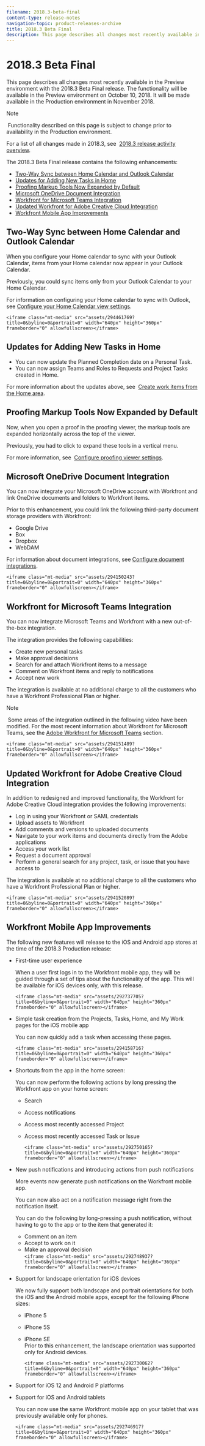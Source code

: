 ```yaml
---
filename: 2018.3-beta-final
content-type: release-notes
navigation-topic: product-releases-archive
title: 2018.3 Beta Final
description: This page describes all changes most recently available in the Preview environment with the 2018.3 Beta Final release. The functionality will be available in the Preview environment on October 10, 2018. It will be made available in the Production environment in November 2018.
---
```


# 2018.3 Beta Final

This page describes all changes most recently available in the Preview environment with the 2018.3 Beta Final release.&nbsp;The functionality will be available in the Preview environment on October 10, 2018. It will be made available in&nbsp;the Production environment in November 2018.

>[!NOTE]
>
>&nbsp;Functionality described on this page is subject to change prior to availability in the Production environment.

For a list of all changes made in 2018.3, see&nbsp; [2018.3 release activity overview](../../../../product-announcements/product-releases/quarterly-release-archive/2018.3-release-activity/2018.3-release-activity-overview.md).

The 2018.3 Beta Final release contains the following enhancements:

* [Two-Way Sync between Home Calendar and Outlook Calendar](#two-way-sync-between-home-calendar-and-outlook-calendar) 
* [Updates for Adding New Tasks in Home](#updates-for-adding-new-tasks-in-home) 
* [Proofing Markup Tools Now Expanded by Default](#proofing-markup-tools-now-expanded-by-default) 
* [Microsoft OneDrive Document Integration](#document-integration-with-microsoft-onedrive) 
* [Workfront for Microsoft Teams Integration](#workfront-for-microsoft-teams-integration) 
* [Updated Workfront for Adobe Creative Cloud Integration](#updated-workfront-for-adobe-cc-integration) 
* [Workfront Mobile App Improvements](#workfront-mobile-app-improvements)

## Two-Way Sync between Home Calendar and Outlook Calendar

When you configure your Home calendar to sync with your Outlook Calendar, items from your Home calendar now appear in your Outlook Calendar.

Previously, you could sync items only from your Outlook Calendar to your Home Calendar.

For information on configuring your Home calendar to sync with Outlook, see [Configure your Home Calendar view settings](../../../../workfront-basics/using-home/using-the-home-area/configure-home-calendar-view.md).

```<iframe class="mt-media" src="assets/294461769?title=0&byline=0&portrait=0" width="640px" height="360px" frameborder="0" allowfullscreen></iframe>```

## Updates for Adding New Tasks in Home

* You can now update the Planned Completion date on a Personal Task.
* You can now assign Teams and Roles to Requests and Project Tasks created in Home.

For more information about the updates above, see&nbsp; [Create work items from the Home area](../../../../workfront-basics/using-home/using-the-home-area/create-work-items-in-home.md).

## Proofing Markup Tools Now Expanded by Default

Now, when you open a proof in the proofing viewer, the markup tools are expanded horizontally across the top of the viewer.

Previously, you had to click to expand these tools in a vertical menu.

For more information, see&nbsp; [Configure proofing viewer settings](../../../../review-and-approve-work/proofing/reviewing-proofs-within-workfront/configure-proofing-viewer-settings.md).

## Microsoft OneDrive Document Integration

You can now integrate your Microsoft OneDrive account with Workfront and link OneDrive documents and folders to Workfront items.

Prior to this enhancement, you could link the following third-party document storage providers with Workfront:

* Google Drive
* Box
* Dropbox
* WebDAM

For information about document integrations, see [Configure document integrations](../../../../administration-and-setup/configure-integrations/configure-document-integrations.md).

```<iframe class="mt-media" src="assets/294150243?title=0&byline=0&portrait=0" width="640px" height="360px" frameborder="0" allowfullscreen></iframe>```

## Workfront for Microsoft Teams Integration

You can now integrate Microsoft Teams and Workfront with a new out-of-the-box integration.

The integration provides the following capabilities:

* Create new personal tasks
* Make approval decisions
* Search for and attach Workfront items to a message
* Comment on Workfront items and reply to notifications
* Accept new work

The integration is available&nbsp;at no additional charge to all the customers who have a Workfront Professional Plan or higher.

>[!NOTE]
>
>&nbsp;Some areas of the integration outlined in the following video have been modified. For the most recent information about Workfront for Microsoft Teams, see the [Adobe Workfront for Microsoft Teams](../../../../workfront-integrations-and-apps/using-workfront-with-microsoft-teams/use-workfront-with-ms-teams.md) section.

```<iframe class="mt-media" src="assets/294151489?title=0&byline=0&portrait=0" width="640px" height="360px" frameborder="0" allowfullscreen></iframe>```

## Updated Workfront for Adobe Creative Cloud Integration

In addition to redesigned and improved functionality, the Workfront for Adobe Creative Cloud integration provides the following improvements:

* Log in using your Workfront or SAML credentials
* Upload assets to Workfront
* Add comments and versions to uploaded documents
* Navigate to your work items and documents directly from the Adobe applications
* Access your work list
* Request a document approval
* Perform a general search for any project, task, or issue that you have access to

The integration is available&nbsp;at no additional charge to all the customers who have a Workfront Professional Plan or higher.

```<iframe class="mt-media" src="assets/294152089?title=0&byline=0&portrait=0" width="640px" height="360px" frameborder="0" allowfullscreen></iframe>```

## Workfront Mobile App Improvements

The following new features will release to the iOS and Android app stores at the time of the 2018.3 Production release:

* First-time user experience

  When a user first logs in to the Workfront mobile app, they will be guided through a set of tips about the functionality of the app. This will be available for iOS devices only, with this release.

  ```<iframe class="mt-media" src="assets/292737705?title=0&byline=0&portrait=0" width="640px" height="360px" frameborder="0" allowfullscreen></iframe>``` 

* Simple task creation from the Projects, Tasks, Home, and My Work pages for the iOS mobile app

  You can now quickly add a task when accessing these pages.

  ```<iframe class="mt-media" src="assets/294158716?title=0&byline=0&portrait=0" width="640px" height="360px" frameborder="0" allowfullscreen></iframe>``` 

* Shortcuts from the app in the home screen:

  You can now perform the following actions by long pressing the Workfront app on your home screen:

   * Search
   * Access notifications
   * Access most recently accessed Project&nbsp;
   * Access most recently accessed Task or Issue

     ```<iframe class="mt-media" src="assets/292750165?title=0&byline=0&portrait=0" width="640px" height="360px" frameborder="0" allowfullscreen></iframe>```

* New push notifications and introducing actions from push notifications

  More events now generate push notifications on the Workfront mobile app.

  You can now also act on a notification message right from the notification itself.

  You can do the following by long-pressing a push notification, without having to go to the app or to the item that generated it:

   * Comment on an item
   * Accept to work on it
   * Make an approval decision  
     ```<iframe class="mt-media" src="assets/292748937?title=0&byline=0&portrait=0" width="640px" height="360px" frameborder="0" allowfullscreen></iframe>```

* Support for landscape orientation for iOS devices

  We now fully support both landscape and portrait orientations for both the iOS and the Android mobile apps, except for the following iPhone sizes:

   * iPhone 5
   * iPhone 5S
   * iPhone SE   
     Prior to this enhancement, the landscape orientation was supported only for Android devices.

     ```<iframe class="mt-media" src="assets/292730062?title=0&byline=0&portrait=0" width="640px" height="360px" frameborder="0" allowfullscreen></iframe>```

* Support for iOS 12 and Android P platforms
* Support for iOS and Android tablets

  You can now use the same Workfront mobile app on your tablet that was previously available only for phones.

  ```<iframe class="mt-media" src="assets/292746917?title=0&byline=0&portrait=0" width="640px" height="360px" frameborder="0" allowfullscreen></iframe>```

